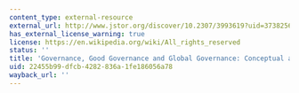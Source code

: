 ```yaml
---
content_type: external-resource
external_url: http://www.jstor.org/discover/10.2307/3993619?uid=3738256&uid=2129&uid=2&uid=70&uid=4&sid=47698709543487
has_external_license_warning: true
license: https://en.wikipedia.org/wiki/All_rights_reserved
status: ''
title: 'Governance, Good Governance and Global Governance: Conceptual and Actual Challenges'
uid: 22455b99-dfcb-4282-836a-1fe186056a78
wayback_url: ''
---
```

